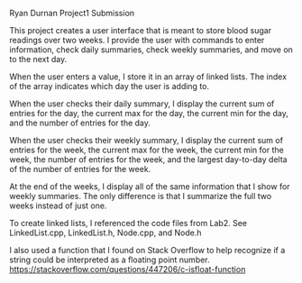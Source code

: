 Ryan Durnan Project1 Submission

This project creates a user interface that is meant to store blood sugar readings over two weeks.
I provide the user with commands to enter information, check daily summaries, check weekly 
summaries, and move on to the next day. 

When the user enters a value, I store it in an array of linked lists. The index of the array 
indicates which day the user is adding to. 

When the user checks their daily summary, I display the current sum of entries for the day, 
the current max for the day, the current min for the day, and the number of entries for the day. 

When the user checks their weekly summary, I display the current sum of entries for the week, the 
current max for the week, the current min for the week, the number of entries for the week, and 
the largest day-to-day delta of the number of entries for the week.

At the end of the weeks, I display all of the same information that I show for weekly summaries. 
The only difference is that I summarize the full two weeks instead of just one.

To create linked lists, I referenced the code files from Lab2. See LinkedList.cpp, LinkedList.h, 
Node.cpp, and Node.h

I also used a function that I found on Stack Overflow to help recognize if a string could be 
interpreted as a floating point number.
https://stackoverflow.com/questions/447206/c-isfloat-function
